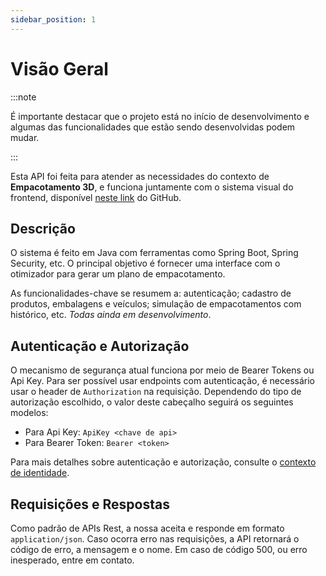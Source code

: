 ```yaml
---
sidebar_position: 1
---
```


# Visão Geral
:::note

É importante destacar que o projeto está no início de desenvolvimento e algumas das funcionalidades
que estão sendo desenvolvidas podem mudar.

:::

Esta API foi feita para atender as necessidades do contexto de **Empacotamento 3D**, e funciona
juntamente com o sistema visual do frontend, disponível [neste link](https://github.com/Empacotamento-Team/ants-at-work-frontend) 
do GitHub.

## Descrição
O sistema é feito em Java com ferramentas como Spring Boot, Spring Security, etc. O principal objetivo é
fornecer uma interface com o otimizador para gerar um plano de empacotamento.

As funcionalidades-chave se resumem a: autenticação; cadastro de produtos, embalagens e veículos; simulação
de empacotamentos com histórico, etc. _Todas ainda em desenvolvimento_.

## Autenticação e Autorização
O mecanismo de segurança atual funciona por meio de Bearer Tokens ou Api Key. Para ser possível usar endpoints 
com autenticação, é necessário usar o header de `Authorization` na requisição.
Dependendo do tipo de autorização escolhido, o valor deste cabeçalho seguirá os seguintes modelos: 
* Para Api Key: `ApiKey <chave de api>`
* Para Bearer Token: `Bearer <token>`

Para mais detalhes sobre autenticação e autorização, consulte o [contexto de identidade](identity).

## Requisições e Respostas
Como padrão de APIs Rest, a nossa aceita e responde em formato `application/json`. Caso ocorra erro nas requisições,
a API retornará o código de erro, a mensagem e o nome. Em caso de código 500, ou erro inesperado, entre em contato.
